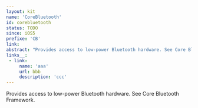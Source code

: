 ```yaml
---
layout: kit
name: 'CoreBluetooth'
id: corebluetooth
status: TODO
since: iOS5
prefixe: 'CB'
link: 
abstract: "Provides access to low-power Bluetooth hardware. See Core Bluetooth Framework."
links__:
 - link:
     name: 'aaa'
     url: bbb
     description: 'ccc'
---
```


Provides access to low-power Bluetooth hardware. See Core Bluetooth Framework.
